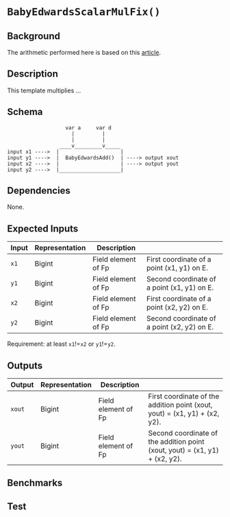 # `BabyEdwardsScalarMulFix()`

## Background

The arithmetic performed here is based on this [article](https://eprint.iacr.org/2008/013.pdf).

## Description

This template multiplies ... 

## Schema

```
                   var a     var d
                     |         |
                     |         |
                 ____v_________v_____     
input x1 ---->  |                    |
input y1 ---->  |  BabyEdwardsAdd()  | ----> output xout
input x2 ---->  |                    | ----> output yout
input y2 ---->  |____________________|     
```

## Dependencies

None.

## Expected Inputs

| Input         | Representation | Description         |                                             |
| ------------- | -------------  | -------------       | -------------                               |
| `x1`          | Bigint         | Field element of Fp | First coordinate of a point (x1, y1) on E.  |
| `y1`          | Bigint         | Field element of Fp | Second coordinate of a point (x1, y1) on E. |
| `x2`          | Bigint         | Field element of Fp | First coordinate of a point (x2, y2) on E.  |
| `y2`          | Bigint         | Field element of Fp | Second coordinate of a point (x2, y2) on E. |

Requirement: at least `x1`!=`x2` or `y1`!=`y2`.

## Outputs

| Output         | Representation | Description         |                                             |
| ------------- | -------------  | -------------       | -------------                               |
| `xout`          | Bigint         | Field element of Fp | First coordinate of the addition point (xout, yout) = (x1, y1) + (x2, y2).  |
| `yout`          | Bigint         | Field element of Fp | Second coordinate of the addition point (xout, yout) = (x1, y1) + (x2, y2). |


## Benchmarks 

## Test